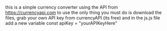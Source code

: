 this is a simple currency converter using the API from https://currencyapi.com to use the only thing you must do is download the files, grab your own API key from currencyAPI (its free) and in the js.js file add a new variable 
const apiKey = "yourAPIKeyHere"

